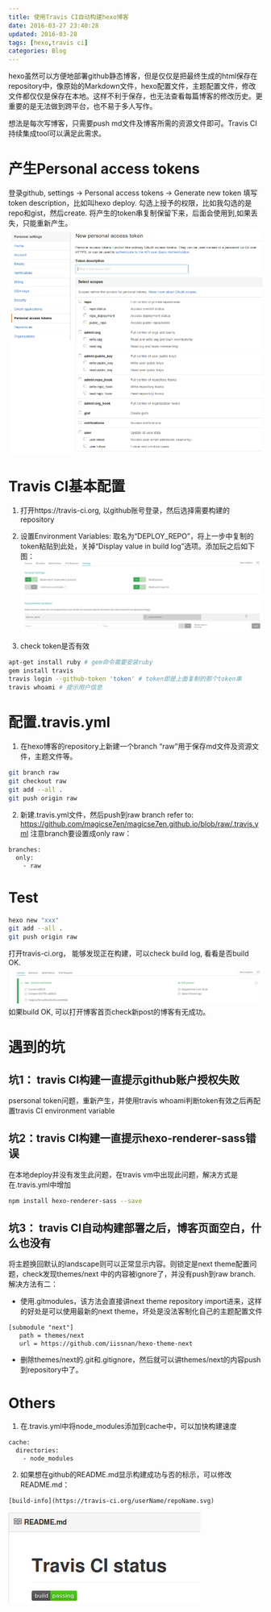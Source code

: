 ```yaml
---
title: 使用Travis CI自动构建hexo博客
date: 2016-03-27 23:40:28
updated: 2016-03-28
tags: [hexo,travis ci]
categories: Blog
---
```


hexo虽然可以方便地部署github静态博客，但是仅仅是把最终生成的html保存在repository中，像原始的Markdown文件，hexo配置文件，主题配置文件，修改文件都仅仅是保存在本地。这样不利于保存，也无法查看每篇博客的修改历史。更重要的是无法做到跨平台，也不易于多人写作。

想法是每次写博客，只需要push md文件及博客所需的资源文件即可。Travis CI持续集成tool可以满足此需求。

<!--more-->

# 产生Personal access tokens
登录github, settings -> Personal access tokens -> Generate new token
填写token description，比如叫hexo deploy.
勾选上授予的权限，比如我勾选的是repo和gist，然后create.
将产生的token串复制保留下来，后面会使用到,如果丢失，只能重新产生。
![personal_access_token.png](/img/personal_access_token.png)

# Travis CI基本配置
1. 打开https://travis-ci.org, 以github账号登录，然后选择需要构建的repository
2. 设置Environment Variables: 取名为“DEPLOY_REPO”，将上一步中复制的token粘贴到此处，关掉“Display value in build log”选项。添加玩之后如下图：
![travis_ci_setting.png](/img/travis_ci_setting.png)

3. check token是否有效
```bash
apt-get install ruby # gem命令需要安装ruby
gem install travis
travis login --github-token 'token' # token即是上面复制的那个token串
travis whoami # 提示用户信息
```

# 配置.travis.yml
1. 在hexo博客的repository上新建一个branch “raw”用于保存md文件及资源文件，主题文件等。
```bash
git branch raw
git checkout raw
git add --all .
git push origin raw
```
2. 新建.travis.yml文件，然后push到raw branch
refer to: https://github.com/magicse7en/magicse7en.github.io/blob/raw/.travis.yml
注意branch要设置成only raw：
```
branches:
  only:
    - raw
```

# Test
```bash
hexo new "xxx"
git add --all .
git push origin raw
```
打开travis-ci.org， 能够发现正在构建，可以check build log, 看看是否build OK.
![travis_ci_build_status.png](/img/travis_ci_build_status.png)
如果build OK, 可以打开博客首页check新post的博客有无成功。

# 遇到的坑
## 坑1： travis CI构建一直提示github账户授权失败
psersonal token问题，重新产生，并使用travis whoami判断token有效之后再配置travis CI environment variable

## 坑2：travis CI构建一直提示hexo-renderer-sass错误
在本地deploy并没有发生此问题，在travis vm中出现此问题，解决方式是在.travis.yml中增加
```bash
npm install hexo-renderer-sass --save
```

## 坑3： travis CI自动构建部署之后，博客页面空白，什么也没有
将主题换回默认的landscape则可以正常显示内容。则锁定是next theme配置问题，check发现themes/next 中的内容被ignore了，并没有push到raw branch.
解决方法有二：
 - 使用.gitmodules，该方法会直接讲next theme repository import进来，这样的好处是可以使用最新的next theme，坏处是没法客制化自己的主题配置文件
 ```
 [submodule "next"]
    path = themes/next
    url = https://github.com/iissnan/hexo-theme-next
 ```
 - 删除themes/next的.git和.gitignore，然后就可以讲themes/next的内容push到repository中了。

# Others
1. 在.travis.yml中将node_modules添加到cache中，可以加快构建速度
```
cache:
  directories:
    - node_modules
```
2. 如果想在github的README.md显示构建成功与否的标示，可以修改README.md：
```
[build-info](https://travis-ci.org/userName/repoName.svg)
```
![travis_ci_build_info_show.png](/img/travis_ci_build_info_show.png)

